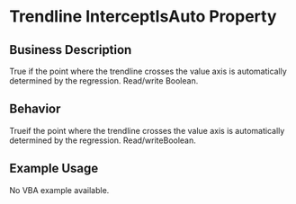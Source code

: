 # Trendline InterceptIsAuto Property

## Business Description
True if the point where the trendline crosses the value axis is automatically determined by the regression. Read/write Boolean.

## Behavior
Trueif the point where the trendline crosses the value axis is automatically determined by the regression. Read/writeBoolean.

## Example Usage
No VBA example available.